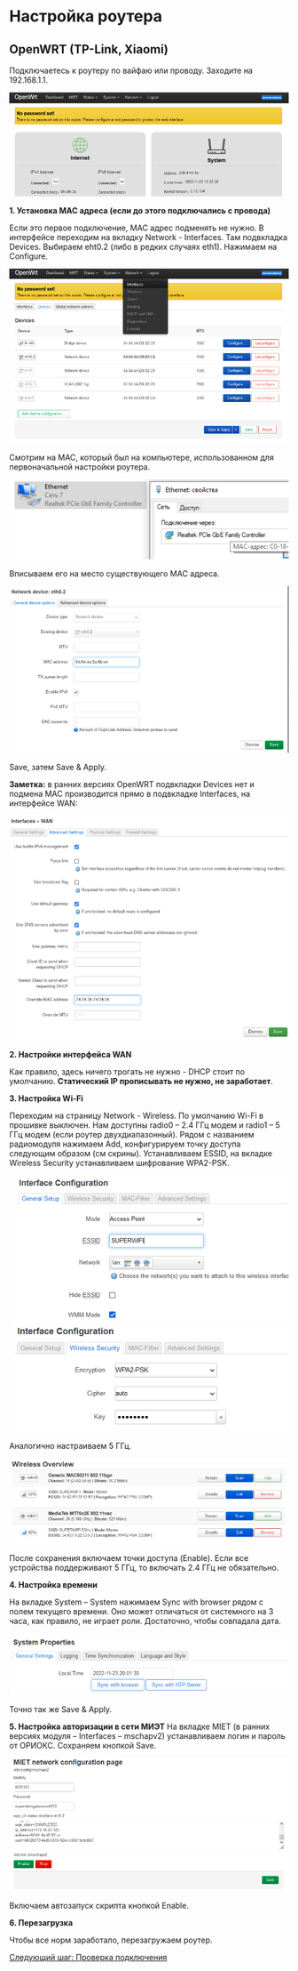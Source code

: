 # Настройка роутера

## OpenWRT (TP-Link, Xiaomi)

Подключаетесь к роутеру по вайфаю или проводу. Заходите на 192.168.1.1.

<img src="img/image9.png">

__1. Установка MAC адреса (если до этого подключались с провода)__

Если это первое подключение, MAC адрес подменять не нужно.
В интерфейсе переходим на вкладку Network - Interfaces.
Там подвкладка Devices. Выбираем eht0.2 (либо в редких случаях eth1). Нажимаем на Configure.

<img src="img/image10.png">

Смотрим на MAC, который был на компьютере, использованном для первоначальной настройки роутера.

<img src="img/image11.png">

Вписываем его на место существующего MAC адреса.

<img src="img/img8.png">

Save, затем Save & Apply.

__Заметка:__ в ранних версиях OpenWRT подвкладки Devices нет и подмена MAC производится прямо в подвкладке Interfaces, на интерфейсе WAN:

<img src="img/img9.png">


__2. Настройки интерфейса WAN__

Как правило, здесь ничего трогать не нужно - DHCP стоит по умолчанию. __Статический IP прописывать не нужно, не заработает__.

__3. Настройка Wi-Fi__

Переходим на страницу Network - Wireless. По умолчанию Wi-Fi в прошивке выключен. Нам доступны radio0 – 2.4 ГГц модем и radio1 – 5 ГГц модем (если роутер двухдиапазонный).
Рядом с названием радиомодуля нажимаем Add, конфигурируем точку доступа следующим образом (см скрины). Устанавливаем ESSID, на вкладке Wireless Security устанавливаем шифрование WPA2-PSK.

<img src="img/image12.png">
<img src="img/image13.png" >


Аналогично настраиваем 5 ГГц.

<img src="img/image14.png">


После сохранения включаем точки доступа (Enable). Если все устройства поддерживают 5 ГГц, то включать 2.4 ГГц не обязательно.

__4. Настройка времени__

На вкладке System – System нажимаем Sync with browser рядом с полем текущего времени. Оно может отличаться от системного на 3 часа, как правило, не играет роли. Достаточно, чтобы совпадала дата.


<img src="img/image15.png">

Точно так же Save & Apply.

__5. Настройка авторизации в сети МИЭТ__
На вкладке MIET (в ранних версиях модуля – Interfaces – mschapv2) устанавливаем логин и пароль от ОРИОКС.
Сохраняем кнопкой Save.


<img src="img/image16.png">

Включаем автозапуск скрипта кнопкой Enable.

__6. Перезагрузка__

Чтобы все норм заработало, перезагружаем роутер.

[Следующий шаг: Проверка подключения](./3-check.md)